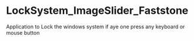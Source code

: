 # LockSystem_ImageSlider_Faststone
Application to Lock the windows system if aye one press any keyboard or mouse button
